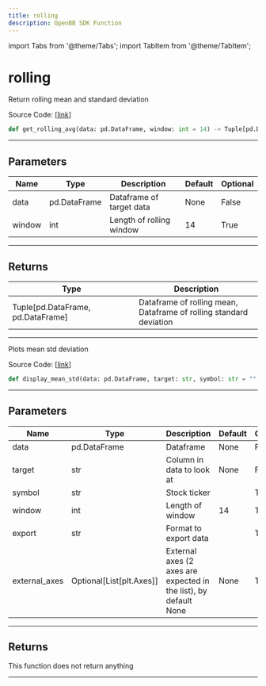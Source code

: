 ```yaml
---
title: rolling
description: OpenBB SDK Function
---
```


import Tabs from '@theme/Tabs';
import TabItem from '@theme/TabItem';

# rolling

<Tabs>
<TabItem value="model" label="Model" default>

Return rolling mean and standard deviation

Source Code: [[link](https://github.com/OpenBB-finance/OpenBBTerminal/tree/main/openbb_terminal/common/quantitative_analysis/rolling_model.py#L16)]

```python
def get_rolling_avg(data: pd.DataFrame, window: int = 14) -> Tuple[pd.DataFrame, pd.DataFrame]
```
---
## Parameters

| Name | Type | Description | Default | Optional |
| ---- | ---- | ----------- | ------- | -------- |
| data | pd.DataFrame | Dataframe of target data | None | False |
| window | int | Length of rolling window | 14 | True |

---
## Returns

| Type | Description |
| ---- | ----------- |
| Tuple[pd.DataFrame, pd.DataFrame] | Dataframe of rolling mean,<br/>Dataframe of rolling standard deviation |

---


</TabItem>
<TabItem value="view" label="View">

Plots mean std deviation

Source Code: [[link](https://github.com/OpenBB-finance/OpenBBTerminal/tree/main/openbb_terminal/common/quantitative_analysis/rolling_view.py#L26)]

```python
def display_mean_std(data: pd.DataFrame, target: str, symbol: str = "", window: int = 14, export: str = "", external_axes: Optional[List[matplotlib.axes._axes.Axes]] = None) -> None
```
---
## Parameters

| Name | Type | Description | Default | Optional |
| ---- | ---- | ----------- | ------- | -------- |
| data | pd.DataFrame | Dataframe | None | False |
| target | str | Column in data to look at | None | False |
| symbol | str | Stock ticker |  | True |
| window | int | Length of window | 14 | True |
| export | str | Format to export data |  | True |
| external_axes | Optional[List[plt.Axes]] | External axes (2 axes are expected in the list), by default None | None | True |

---
## Returns

This function does not return anything

---


</TabItem>
</Tabs>